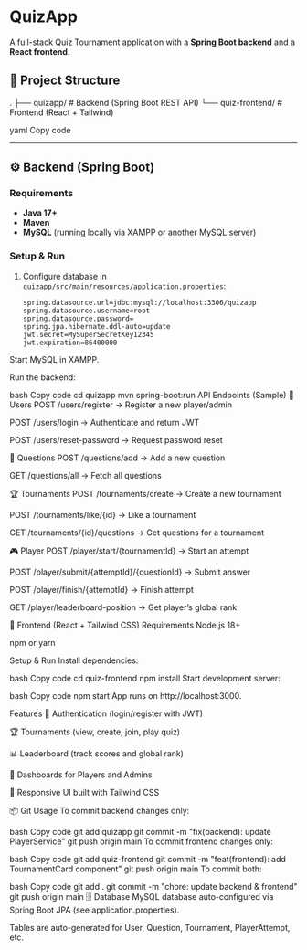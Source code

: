 # QuizApp  

A full-stack Quiz Tournament application with a **Spring Boot backend** and a **React frontend**.  


## 📂 Project Structure
.
├── quizapp/ # Backend (Spring Boot REST API)
└── quiz-frontend/ # Frontend (React + Tailwind)

yaml
Copy code

---

## ⚙️ Backend (Spring Boot)

### Requirements
- **Java 17+**  
- **Maven**  
- **MySQL** (running locally via XAMPP or another MySQL server)  

### Setup & Run
1. Configure database in `quizapp/src/main/resources/application.properties`:
   ```properties
   spring.datasource.url=jdbc:mysql://localhost:3306/quizapp
   spring.datasource.username=root
   spring.datasource.password=
   spring.jpa.hibernate.ddl-auto=update
   jwt.secret=MySuperSecretKey12345
   jwt.expiration=86400000
Start MySQL in XAMPP.

Run the backend:

bash
Copy code
cd quizapp
mvn spring-boot:run
API Endpoints (Sample)
👤 Users
POST /users/register → Register a new player/admin

POST /users/login → Authenticate and return JWT

POST /users/reset-password → Request password reset

📝 Questions
POST /questions/add → Add a new question

GET /questions/all → Fetch all questions

🏆 Tournaments
POST /tournaments/create → Create a new tournament

POST /tournaments/like/{id} → Like a tournament

GET /tournaments/{id}/questions → Get questions for a tournament

🎮 Player
POST /player/start/{tournamentId} → Start an attempt

POST /player/submit/{attemptId}/{questionId} → Submit answer

POST /player/finish/{attemptId} → Finish attempt

GET /player/leaderboard-position → Get player’s global rank

🎨 Frontend (React + Tailwind CSS)
Requirements
Node.js 18+

npm or yarn

Setup & Run
Install dependencies:

bash
Copy code
cd quiz-frontend
npm install
Start development server:

bash
Copy code
npm start
App runs on http://localhost:3000.

Features
🔐 Authentication (login/register with JWT)

🏆 Tournaments (view, create, join, play quiz)

📊 Leaderboard (track scores and global rank)

👤 Dashboards for Players and Admins

🎨 Responsive UI built with Tailwind CSS

📦 Git Usage
To commit backend changes only:

bash
Copy code
git add quizapp
git commit -m "fix(backend): update PlayerService"
git push origin main
To commit frontend changes only:

bash
Copy code
git add quiz-frontend
git commit -m "feat(frontend): add TournamentCard component"
git push origin main
To commit both:

bash
Copy code
git add .
git commit -m "chore: update backend & frontend"
git push origin main
🗄️ Database
MySQL database auto-configured via Spring Boot JPA (see application.properties).

Tables are auto-generated for User, Question, Tournament, PlayerAttempt, etc.
